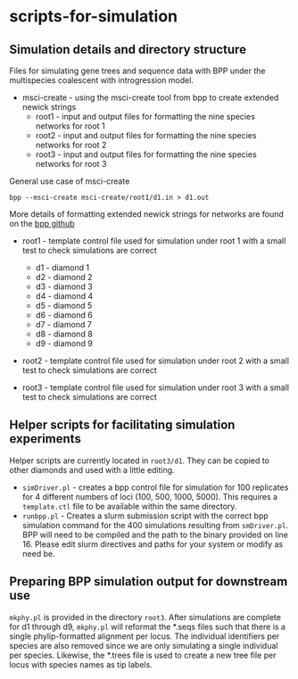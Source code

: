 # scripts-for-simulation

## Simulation details and directory structure
Files for simulating gene trees and sequence data with BPP under the multispecies coalescent with introgression model.
* msci-create - using the msci-create tool from bpp to create extended newick strings
  * root1 - input and output files for formatting the nine species networks for root 1
  * root2 - input and output files for formatting the nine species networks for root 2
  * root3 - input and output files for formatting the nine species networks for root 3

General use case of msci-create
```
bpp --msci-create msci-create/root1/d1.in > d1.out
```
More details of formatting extended newick strings for networks are found on the [bpp github](https://github.com/bpp/bpp)

* root1 - template control file used for simulation under root 1 with a small test to check simulations are correct
  * d1 - diamond 1
  * d2 - diamond 2
  * d3 - diamond 3
  * d4 - diamond 4
  * d5 - diamond 5
  * d6 - diamond 6
  * d7 - diamond 7
  * d8 - diamond 8
  * d9 - diamond 9

* root2 - template control file used for simulation under root 2 with a small test to check simulations are correct

* root3 - template control file used for simulation under root 3 with a small test to check simulations are correct

## Helper scripts for facilitating simulation experiments
Helper scripts are currently located in `root3/d1`. They can be copied to other diamonds and used with a little editing.
* `simDriver.pl` - creates a bpp control file for simulation for 100 replicates for 4 different numbers of loci (100, 500, 1000, 5000). This requires a `template.ctl` file to be available within the same directory.
* `runbpp.pl` - Creates a slurm submission script with the correct bpp simulation command for the 400 simulations resulting from `smDriver.pl`. BPP will need to be compiled and the path to the binary provided on line 16. Please edit slurm directives and paths for your system or modify as need be.

## Preparing BPP simulation output for downstream use
`mkphy.pl` is provided in the directory `root3`. After simulations are complete for d1 through d9, `mkphy.pl` will reformat the *.seqs files such that there is a single phylip-formatted alignment per locus. The individual identifiers per species are also removed since we are only simulating a single individual per species. Likewise, the *.trees file is used to create a new tree file per locus with species names as tip labels.

